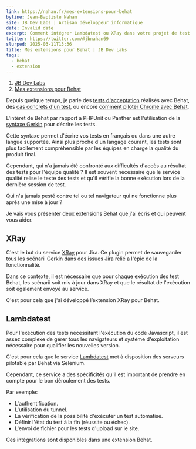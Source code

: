 ```yaml
---
link: https://nahan.fr/mes-extensions-pour-behat
byline: Jean-Baptiste Nahan
site: JB Dev Labs | Artisan développeur informatique
date: Invalid date
excerpt: Comment intégrer Lambdatest ou XRay dans votre projet de test avec Behat ? La solution est l‘utilisation des extensions spéciales pour ces services.
twitter: https://twitter.com/@jbnahan69
slurped: 2025-03-11T13:36
title: Mes extensions pour Behat | JB Dev Labs
tags:
  - behat
  - extension
---
```


1. [JB Dev Labs](app://obsidian.md/)
2. [Mes extensions pour Behat](https://nahan.fr/mes-extensions-pour-behat)

Depuis quelque temps, je parle des [tests d'acceptation](https://nahan.fr/tutoriel-test-behat-sur-un-projet-symfony) réalisés avec Behat, des [cas concrets d'un test](https://nahan.fr/behat-et-symfonypage), ou encore [comment piloter Chrome avec Behat](https://nahan.fr/tutoriel-comment-piloter-un-chrome-avec-behat).

L'intéret de Behat par rapport à PHPUnit ou Panther est l'utilisation de la [syntaxe Gerkin](https://cucumber.io/docs/gherkin/) pour décrire les tests.

Cette syntaxe permet d'écrire vos tests en français ou dans une autre langue supportée. Ainsi plus proche d'un langage courant, les tests sont plus facilement compréhensible par les équipes en charge la qualité du produit final.

Cependant, qui n'a jamais été confronté aux difficultés d'accès au résultat des tests pour l'équipe qualité ? Il est souvent nécessaire que le service qualité relise le texte des tests et qu'il vérifie la bonne exécution lors de la dernière session de test.

Qui n'a jamais pesté contre tel ou tel navigateur qui ne fonctionne plus après une mise à jour ?

Je vais vous présenter deux extensions Behat que j'ai écris et qui peuvent vous aider.

## XRay

C'est le but du service [XRay](https://www.getxray.app/) pour Jira. Ce plugin permet de sauvegarder tous les scénarii Gerkin dans des issues Jira relié a l'épic de la fonctionnalité.

Dans ce contexte, il est nécessaire que pour chaque exécution des test Behat, les scénarii soit mis à jour dans XRay et que le résultat de l'exécution soit également envoyé au service.

C'est pour cela que j'ai développé l’extension XRay pour Behat.

## Lambdatest

Pour l'exécution des tests nécessitant l'exécution du code Javascript, il est assez complexe de gérer tous les navigateurs et système d'exploitation nécessaire pour qualifier les nouvelles version.

C'est pour cela que le service [Lambdatest](https://www.lambdatest.com/) met à disposition des serveurs pilotable par Behat via Selenium.

Cependant, ce service a des spécificités qu'il est important de prendre en compte pour le bon déroulement des tests.

Par exemple:

- L'authentification.
- L'utilisation du tunnel.
- La vérification de la possibilité d'exécuter un test automatisé.
- Définir l'état du test à la fin (réussite ou échec).
- L'envoi de fichier pour les tests d'upload sur le site.

Ces intégrations sont disponibles dans une extension Behat.